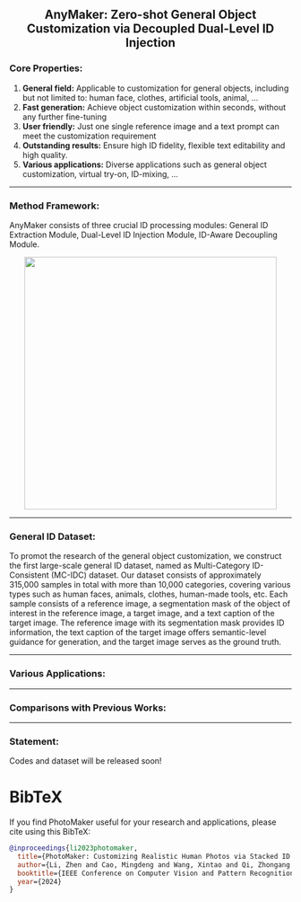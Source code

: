 <div align="center">
  
## AnyMaker: Zero-shot General Object Customization via Decoupled Dual-Level ID Injection 

</div>

<div align="left">

###  **Core Properties:**

1. **General field:**  Applicable to customization for general objects, including but not limited to: human face, clothes, artificial tools, animal, ...
2. **Fast generation:** Achieve object customization within seconds, without any further fine-tuning
3. **User friendly:** Just one single reference image and a text prompt can meet the customization requirement
4. **Outstanding results:** Ensure high ID fidelity, flexible text editability and high quality.
5. **Various applications:** Diverse applications such as general object customization, virtual try-on, ID-mixing, ...

---

###  **Method Framework:**

AnyMaker consists of three crucial ID processing modules: General ID Extraction Module, Dual-Level ID Injection Module, ID-Aware Decoupling Module.

<p align="center">
  <img src="https://github.com/kongkong12345/test_readme/blob/main/figure/ours-toy%20duck-chongfu-3.jpg?raw=true" height=450>
</p>

---

###  **General ID Dataset:**

To promot the research of the general object customization, we construct the first large-scale general ID dataset, named as Multi-Category ID-Consistent (MC-IDC) dataset. Our dataset consists of approximately 315,000 samples in total with more than 10,000 categories, covering various types such as human faces, animals, clothes, human-made tools, etc. Each sample consists of a reference image, a segmentation mask of the object of interest in the reference image, a target image, and a text caption of the target image. The reference image with its segmentation mask provides ID information, the text caption of the target image offers semantic-level guidance for generation, and the target image serves as the ground truth.

---

###  **Various Applications:**


---


###  **Comparisons with Previous Works:**



---


</div>

###  **Statement:**

Codes and dataset will be released soon!

# BibTeX
If you find PhotoMaker useful for your research and applications, please cite using this BibTeX:

```BibTeX
@inproceedings{li2023photomaker,
  title={PhotoMaker: Customizing Realistic Human Photos via Stacked ID Embedding},
  author={Li, Zhen and Cao, Mingdeng and Wang, Xintao and Qi, Zhongang and Cheng, Ming-Ming and Shan, Ying},
  booktitle={IEEE Conference on Computer Vision and Pattern Recognition (CVPR)},
  year={2024}
}
